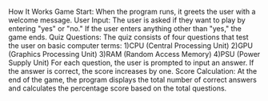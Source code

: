 How It Works
  Game Start: When the program runs, it greets the user with a welcome message.
  User Input: The user is asked if they want to play by entering "yes" or "no." If the user enters anything other than "yes," the game ends.
Quiz Questions:
  The quiz consists of four questions that test the user on basic computer terms:
    1)CPU (Central Processing Unit)
    2)GPU (Graphics Processing Unit)
    3)RAM (Random Access Memory)
    4)PSU (Power Supply Unit)
For each question, the user is prompted to input an answer.
If the answer is correct, the score increases by one.
Score Calculation: At the end of the game,
the program displays the total number of correct answers and calculates the percentage score based on the total questions.
